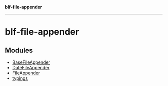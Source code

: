 **blf-file-appender**

***

# blf-file-appender

## Modules

- [BaseFileAppender](BaseFileAppender.md)
- [DateFileAppender](DateFileAppender.md)
- [FileAppender](FileAppender.md)
- [typings](typings.md)
